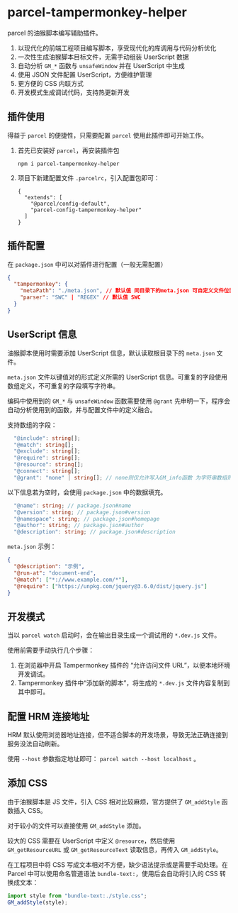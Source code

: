 # parcel-tampermonkey-helper

parcel 的油猴脚本编写辅助插件。

1. 以现代化的前端工程项目编写脚本，享受现代化的库调用与代码分析优化
2. 一次性生成油猴脚本目标文件，无需手动组装 UserScript 数据
3. 自动分析 `GM_*` 函数与 `unsafeWindow` 并在 UserScript 中生成
4. 使用 JSON 文件配置 UserScript，方便维护管理
5. 更方便的 CSS 内联方式
6. 开发模式生成调试代码，支持热更新开发

## 插件使用

得益于 `parcel` 的便捷性，只需要配置 `parcel` 使用此插件即可开始工作。

1. 首先已安装好 `parcel`，再安装插件包

   ```
   npm i parcel-tampermonkey-helper
   ```

2. 项目下新建配置文件 `.parcelrc`，引入配置包即可：

   ```
   {
     "extends": [
       "@parcel/config-default",
       "parcel-config-tampermonkey-helper"
     ]
   }
   ```

## 插件配置

在 `package.json` 中可以对插件进行配置（一般无需配置）

```json
{
  "tampermonkey": {
    "metaPath": "./meta.json", // 默认值 同目录下的meta.json 可自定义文件位置
    "parser": "SWC" | "REGEX" // 默认值 SWC
  }
}
```

## UserScript 信息

油猴脚本使用时需要添加 UserScript 信息，默认读取根目录下的 `meta.json` 文件。

`meta.json` 文件以键值对的形式定义所需的 UserScript 信息。可重复的字段使用数组定义，不可重复的字段填写字符串。

编码中使用到的 `GM_*` 与 `unsafeWindow` 函数需要使用 `@grant` 先申明一下，程序会自动分析使用到的函数，并与配置文件中的定义融合。

支持数组的字段：

```typescript
  "@include": string[];
  "@match": string[];
  "@exclude": string[];
  "@require": string[];
  "@resource": string[];
  "@connect": string[];
  "@grant": "none" | string[]; // none则仅允许写入GM_info函数 为字符串数组则与提取函数名合并
```

以下信息若为空时，会使用 `package.json` 中的数据填充。

```typescript
  "@name": string; // package.json#name
  "@version": string; // package.json#version
  "@namespace": string; // package.json#homepage
  "@author": string; // package.json#author
  "@description": string; // package.json#description
```

`meta.json` 示例：

```json
{
  "@description": "示例",
  "@run-at": "document-end",
  "@match": ["*://www.example.com/*"],
  "@require": ["https://unpkg.com/jquery@3.6.0/dist/jquery.js"]
}
```

## 开发模式

当以 `parcel watch` 启动时，会在输出目录生成一个调试用的 `*.dev.js` 文件。

使用前需要手动执行几个步骤：

1. 在浏览器中开启 Tampermonkey 插件的 “允许访问文件 URL”，以便本地环境开发调试。
2. Tampermonkey 插件中“添加新的脚本”，将生成的 `*.dev.js` 文件内容复制到其中即可。

## 配置 HRM 连接地址

HRM 默认使用浏览器地址连接，但不适合脚本的开发场景，导致无法正确连接到服务没法自动刷新。

使用 `--host` 参数指定地址即可： `parcel watch --host localhost` 。

## 添加 CSS

由于油猴脚本是 JS 文件，引入 CSS 相对比较麻烦，官方提供了 `GM_addStyle` 函数插入 CSS。

对于较小的文件可以直接使用 `GM_addStyle` 添加。

较大的 CSS 需要在 UserScript 中定义 `@resource`，然后使用 `GM_getResourceURL` 或 `GM_getResourceText` 读取信息，再传入 `GM_addStyle`。

在工程项目中将 CSS 写成文本相对不方便，缺少语法提示或是需要手动处理。在 Parcel 中可以使用命名管道语法 `bundle-text:`，使用后会自动将引入的 CSS 转换成文本：

```typescript
import style from "bundle-text:./style.css";
GM_addStyle(style);
```
